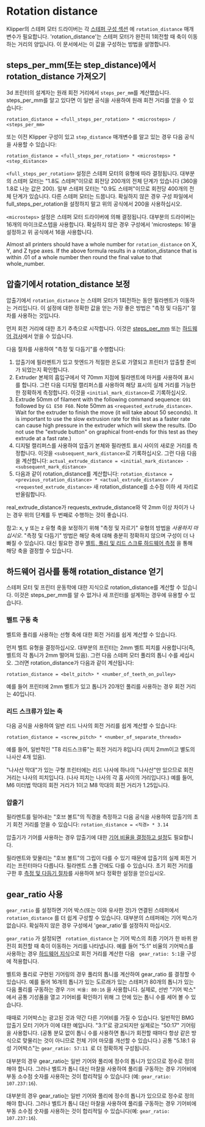 # Rotation distance

Klipper의 스테퍼 모터 드라이버는 각 [스테퍼 구성 섹션](Config_Reference.md#stepper) 에 `rotation_distance` 매개변수가 필요합니다. 'rotation_distance'는 스테퍼 모터가 완전히 1회전할 때 축이 이동하는 거리의 양입니다. 이 문서에서는 이 값을 구성하는 방법을 설명합니다.

## steps_per_mm(또는 step_distance)에서 rotation_distance 가져오기

3d 프린터의 설계자는 원래 회전 거리에서 `steps_per_mm`를 계산했습니다. steps_per_mm를 알고 있다면 이 일반 공식을 사용하여 원래 회전 거리를 얻을 수 있습니다:

```
rotation_distance = <full_steps_per_rotation> * <microsteps> / <steps_per_mm>
```

또는 이전 Klipper 구성이 있고 `step_distance` 매개변수를 알고 있는 경우 다음 공식을 사용할 수 있습니다:

```
rotation_distance = <full_steps_per_rotation> * <microsteps> * <step_distance>
```

`<full_steps_per_rotation>` 설정은 스테퍼 모터의 유형에 따라 결정됩니다. 대부분의 스테퍼 모터는 "1.8도 스테퍼"이므로 회전당 200개의 전체 단계가 있습니다 (360을 1.8로 나눈 값은 200). 일부 스테퍼 모터는 "0.9도 스테퍼"이므로 회전당 400개의 전체 단계가 있습니다. 다른 스테퍼 모터는 드뭅니다. 확실하지 않은 경우 구성 파일에서 full_steps_per_rotation을 설정하지 말고 위의 공식에서 200을 사용하십시오.

`<microsteps>` 설정은 스테퍼 모터 드라이버에 의해 결정됩니다. 대부분의 드라이버는 16개의 마이크로스텝을 사용합니다. 확실하지 않은 경우 구성에서 'microsteps: 16'을 설정하고 위 공식에서 16을 사용합니다.

Almost all printers should have a whole number for `rotation_distance` on X, Y, and Z type axes. If the above formula results in a rotation_distance that is within .01 of a whole number then round the final value to that whole_number.

## 압출기에서 rotation_distance 보정

압출기에서 `rotation_distance` 는 스테퍼 모터가 1회전하는 동안 필라멘트가 이동하는 거리입니다. 이 설정에 대한 정확한 값을 얻는 가장 좋은 방법은 "측정 및 다듬기" 절차를 사용하는 것입니다.

먼저 회전 거리에 대한 초기 추측으로 시작합니다. 이것은 [steps_per_mm](#obtaining-rotation_distance-from-steps_per_mm-or-step_distance) 또는 [하드웨어 검사](#extruder)에서 얻을 수 있습니다.

다음 절차를 사용하여 "측정 및 다듬기"를 수행합니다:

1. 압출기에 필라멘트가 있고 핫엔드가 적절한 온도로 가열되고 프린터가 압출할 준비가 되었는지 확인합니다.
1. Extruder 본체의 흡입구에서 약 70mm 지점에 필라멘트에 마커를 사용하여 표시를 합니다. 그런 다음 디지털 캘리퍼스를 사용하여 해당 표시의 실제 거리를 가능한 한 정확하게 측정합니다. 이것을 `<initial_mark_distance>`로 기록하십시오.
1. Extrude 50mm of filament with the following command sequence: `G91` followed by `G1 E50 F60`. Note 50mm as `<requested_extrude_distance>`. Wait for the extruder to finish the move (it will take about 50 seconds). It is important to use the slow extrusion rate for this test as a faster rate can cause high pressure in the extruder which will skew the results. (Do not use the "extrude button" on graphical front-ends for this test as they extrude at a fast rate.)
1. 디지털 캘리퍼스를 사용하여 압출기 본체와 필라멘트 표시 사이의 새로운 거리를 측정합니다. 이것을 `<subsequent_mark_distance>`로 기록하십시오. 그런 다음 다음을 계산합니다: `actual_extrude_distance = <initial_mark_distance> - <subsequent_mark_distance>`
1. 다음과 같이 rotation_distance를 계산합니다: `rotation_distance = <previous_rotation_distance> * <actual_extrude_distance> / <requested_extrude_distance>` 새 rotation_distance를 소수점 이하 세 자리로 반올림합니다.

real_extrude_distance가 requests_extrude_distance와 약 2mm 이상 차이가 나는 경우 위의 단계를 두 번째로 수행하는 것이 좋습니다.

참고: x, y 또는 z 유형 축을 보정하기 위해 "측정 및 자르기" 유형의 방법을 *사용하지 마십시오*. "측정 및 다듬기" 방법은 해당 축에 대해 충분히 정확하지 않으며 구성이 더 나빠질 수 있습니다. 대신 필요한 경우 [벨트, 풀리 및 리드 스크류 하드웨어 측정](#obtaining-rotation_distance-by-inspecting-the-hardware) 을 통해 해당 축을 결정할 수 있습니다.

## 하드웨어 검사를 통해 rotation_distance 얻기

스테퍼 모터 및 프린터 운동학에 대한 지식으로 rotation_distance를 계산할 수 있습니다. 이것은 steps_per_mm를 알 수 없거나 새 프린터를 설계하는 경우에 유용할 수 있습니다.

### 벨트 구동 축

벨트와 풀리를 사용하는 선형 축에 대한 회전 거리를 쉽게 계산할 수 있습니다.

먼저 벨트 유형을 결정하십시오. 대부분의 프린터는 2mm 벨트 피치를 사용합니다(즉, 벨트의 각 톱니가 2mm 떨어져 있음). 그런 다음 스테퍼 모터 풀리의 톱니 수를 세십시오. 그러면 rotation_distance가 다음과 같이 계산됩니다:

```
rotation_distance = <belt_pitch> * <number_of_teeth_on_pulley>
```

예를 들어 프린터에 2mm 벨트가 있고 톱니가 20개인 풀리를 사용하는 경우 회전 거리는 40입니다.

### 리드 스크류가 있는 축

다음 공식을 사용하여 일반 리드 나사의 회전 거리를 쉽게 계산할 수 있습니다:

```
rotation_distance = <screw_pitch> * <number_of_separate_threads>
```

예를 들어, 일반적인 "T8 리드스크류"는 회전 거리가 8입니다 (피치 2mm이고 별도의 나사산 4개 있음).

"나사산 막대"가 있는 구형 프린터에는 리드 나사에 하나의 "나사산"만 있으므로 회전 거리는 나사의 피치입니다. (나사 피치는 나사의 각 홈 사이의 거리입니다.) 예를 들어, M6 미터법 막대의 회전 거리가 1이고 M8 막대의 회전 거리가 1.25입니다.

### 압출기

필라멘트를 밀어내는 "호브 볼트"의 직경을 측정하고 다음 공식을 사용하여 압출기의 초기 회전 거리를 얻을 수 있습니다: `rotation_distance = <직경> * 3.14`

압출기가 기어를 사용하는 경우 압출기에 대한 [기어 비율을 결정하고 설정](#using-a-gear_ratio)도 필요합니다.

필라멘트와 맞물리는 "호브 볼트"의 그립이 다를 수 있기 때문에 압출기의 실제 회전 거리는 프린터마다 다릅니다. 필라멘트 스풀 간에도 다를 수 있습니다. 초기 회전 거리를 구한 후 [측정 및 다듬기 절차](#calibrating-rotation_distance-on-extruders)를 사용하여 보다 정확한 설정을 얻으십시오.

## gear_ratio 사용

`gear_ratio` 를 설정하면 기어 박스(또는 이와 유사한 것)가 연결된 스테퍼에서 `rotation_distance` 를 더 쉽게 구성할 수 있습니다. 대부분의 스테퍼에는 기어 박스가 없습니다. 확실하지 않은 경우 구성에서 'gear_ratio'를 설정하지 마십시오.

`gear_ratio` 가 설정되면 ` rotation_distance` 는 기어 박스의 최종 기어가 한 바퀴 완전히 회전할 때 축이 이동하는 거리를 나타냅니다. 예를 들어 "5:1" 비율의 기어박스를 사용하는 경우 [하드웨어 지식](#obtaining-rotation_distance-by-inspecting-the-hardware)으로 회전 거리를 계산한 다음 ` gear_ratio: 5:1`을 구성에 적용합니다.

벨트와 풀리로 구현된 기어링의 경우 풀리의 톱니를 계산하여 gear_ratio 를 결정할 수 있습니다. 예를 들어 16개의 톱니가 있는 도르래가 있는 스테퍼가 80개의 톱니가 있는 다음 풀리를 구동하는 경우 `기어 비율: 80:16` 을 사용합니다. 실제로, 선반 "기어 박스" 에서 공통 기성품을 열고 기어비를 확인하기 위해 그 안에 있는 톱니 수를 세어 볼 수 있습니다.

때때로 기어박스는 광고된 것과 약간 다른 기어비를 가질 수 있습니다. 일반적인 BMG 압출기 모터 기어가 이에 대한 예입니다. "3:1"로 광고되지만 실제로는 "50:17" 기어링을 사용합니다. (공통 분모 없이 톱니 수를 사용하면 톱니가 회전할 때마다 항상 같은 방식으로 맞물리는 것이 아니므로 전체 기어 마모를 개선할 수 있습니다.) 공통 "5.18:1 유성 기어박스"는 `gear_ratio: 57:11 `로 더 정확하게 구성됩니다.

대부분의 경우 gear_ratio는 일반 기어와 풀리에 정수의 톱니가 있으므로 정수로 정의해야 합니다. 그러나 벨트가 톱니 대신 마찰을 사용하여 풀리를 구동하는 경우 기어비에 부동 소수점 숫자를 사용하는 것이 합리적일 수 있습니다 (예: `gear_ratio: 107.237:16`).

대부분의 경우 gear_ratio는 일반 기어와 풀리에 정수의 톱니가 있으므로 정수로 정의해야 합니다. 그러나 벨트가 톱니 대신 마찰을 사용하여 풀리를 구동하는 경우 기어비에 부동 소수점 숫자를 사용하는 것이 합리적일 수 있습니다(예: `gear_ratio: 107.237:16`).
